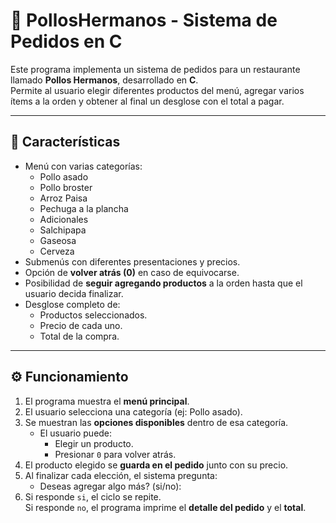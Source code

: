 # 🍗 PollosHermanos - Sistema de Pedidos en C

Este programa implementa un sistema de pedidos para un restaurante llamado **Pollos Hermanos**, desarrollado en **C**.  
Permite al usuario elegir diferentes productos del menú, agregar varios ítems a la orden y obtener al final un desglose con el total a pagar.  

---

## 📌 Características

- Menú con varias categorías:
  - Pollo asado
  - Pollo broster
  - Arroz Paisa
  - Pechuga a la plancha
  - Adicionales
  - Salchipapa
  - Gaseosa
  - Cerveza
- Submenús con diferentes presentaciones y precios.
- Opción de **volver atrás (0)** en caso de equivocarse.
- Posibilidad de **seguir agregando productos** a la orden hasta que el usuario decida finalizar.
- Desglose completo de:
  - Productos seleccionados.
  - Precio de cada uno.
  - Total de la compra.

---

## ⚙️ Funcionamiento

1. El programa muestra el **menú principal**.  
2. El usuario selecciona una categoría (ej: Pollo asado).  
3. Se muestran las **opciones disponibles** dentro de esa categoría.  
   - El usuario puede:
     - Elegir un producto.
     - Presionar `0` para volver atrás.  
4. El producto elegido se **guarda en el pedido** junto con su precio.  
5. Al finalizar cada elección, el sistema pregunta:  
    - Deseas agregar algo más? (si/no):
6. Si responde `si`, el ciclo se repite.  
Si responde `no`, el programa imprime el **detalle del pedido** y el **total**.
